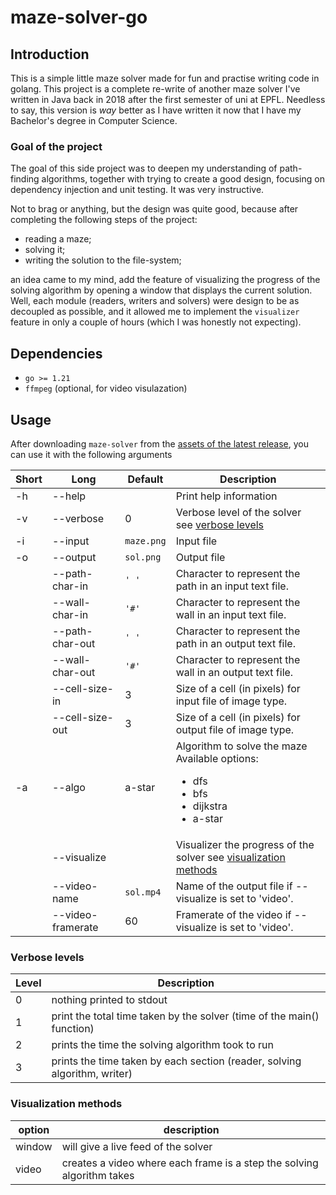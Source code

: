 # maze-solver-go

## Introduction

This is a simple little maze solver made for fun and practise writing code in
golang. This project is a complete re-write of another maze solver I've written
in Java back in 2018 after the first semester of uni at EPFL. Needless to say,
this version is _way_ better as I have written it now that I have my Bachelor's
degree in Computer Science.

### Goal of the project

The goal of this side project was to deepen my understanding of path-finding
algorithms, together with trying to create a good design, focusing on
dependency injection and unit testing. It was very instructive.

Not to brag or anything, but the design was quite good, because after
completing the following steps of the project:

- reading a maze;
- solving it;
- writing the solution to the file-system;

an idea came to my mind, add the feature of visualizing the progress of the
solving algorithm by opening a window that displays the current solution. Well,
each module (readers, writers and solvers) were design to be as decoupled as
possible, and it allowed me to implement the `visualizer` feature in only a
couple of hours (which I was honestly not expecting).

## Dependencies

- `go >= 1.21`
- `ffmpeg` (optional, for video visulazation)

## Usage

After downloading `maze-solver` from the
[assets of the latest release](releases/latest "Latest release"), you can use
it with the following arguments

| Short | Long              | Default    | Description                                                                                      |
| ----- | ----------------- | ---------- | ------------------------------------------------------------------------------------------------ |
| -h    | --help            |            | Print help information                                                                           |
| -v    | --verbose         | 0          | Verbose level of the solver see [verbose levels](#verbose-levels)                                |
| -i    | --input           | `maze.png` | Input file                                                                                       |
| -o    | --output          | `sol.png`  | Output file                                                                                      |
|       | --path-char-in    | `' '`      | Character to represent the path in an input text file.                                           |
|       | --wall-char-in    | `'#'`      | Character to represent the wall in an input text file.                                           |
|       | --path-char-out   | `' '`      | Character to represent the path in an output text file.                                          |
|       | --wall-char-out   | `'#'`      | Character to represent the wall in an output text file.                                          |
|       | --cell-size-in    | 3          | Size of a cell (in pixels) for input file of image type.                                         |
|       | --cell-size-out   | 3          | Size of a cell (in pixels) for output file of image type.                                        |
| -a    | --algo            | a-star     | Algorithm to solve the maze<br> Available options: <ul><li>dfs<li>bfs<li>dijkstra<li>a-star</ul> |
|       | --visualize       |            | Visualizer the progress of the solver see [visualization methods](#visulazation-methods)         |
|       | --video-name      | `sol.mp4`  | Name of the output file if --visualize is set to 'video'.                                        |
|       | --video-framerate | 60         | Framerate of the video if --visualize is set to 'video'.                                         |

### Verbose levels

| Level | Description                                                               |
| ----- | ------------------------------------------------------------------------- |
| 0     | nothing printed to stdout                                                 |
| 1     | print the total time taken by the solver (time of the main() function)    |
| 2     | prints the time the solving algorithm took to run                         |
| 3     | prints the time taken by each section (reader, solving algorithm, writer) |

### Visualization methods

| option | description                                                            |
| ------ | ---------------------------------------------------------------------- |
| window | will give a live feed of the solver                                    |
| video  | creates a video where each frame is a step the solving algorithm takes |

<!-- ## Examples -->
